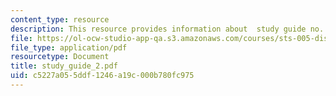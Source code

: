 ```yaml
---
content_type: resource
description: This resource provides information about  study guide no. 2.
file: https://ol-ocw-studio-app-qa.s3.amazonaws.com/courses/sts-005-disease-and-society-in-america-fall-2005/c5227a055ddf1246a19c000b780fc975_study_guide_2.pdf
file_type: application/pdf
resourcetype: Document
title: study_guide_2.pdf
uid: c5227a05-5ddf-1246-a19c-000b780fc975
---
```

